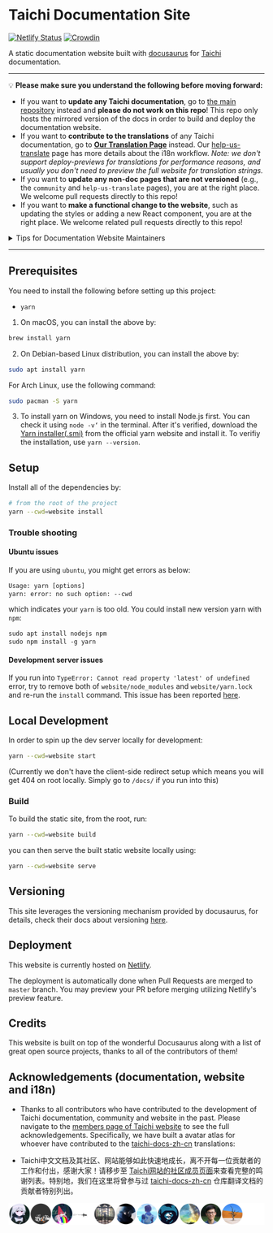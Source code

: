 # Taichi Documentation Site

[![Netlify Status](https://api.netlify.com/api/v1/badges/6825e411-c5f7-4148-ab43-023663f41b6a/deploy-status)](https://app.netlify.com/sites/docs-taichi-graphics/deploys)
[![Crowdin](https://badges.crowdin.net/taichi-programming-language/localized.svg)](https://crowdin.com/project/taichi-programming-language)

A static documentation website built with [docusaurus](https://docusaurus.io/) for [Taichi](https://taichi.graphics) documentation.

---

💡 **Please make sure you understand the following before moving forward:**

- If you want to **update any Taichi documentation**, go to [the main repository](https://github.com/taichi-dev/taichi/tree/master/docs) instead and **please do not work on this repo**! This repo only hosts the mirrored version of the docs in order to build and deploy the documentation website.
- If you want to **contribute to the translations** of any Taichi documentation, go to **[Our Translation Page](https://translate.taichi.graphics)** instead. Our [help-us-translate](https://docs.taichi.graphics/help-us-translate) page has more details about the i18n workflow. _Note: we don't support deploy-previews for translations for performance reasons, and usually you don't need to preview the full website for translation strings._
- If you want to **update any non-doc pages that are not versioned** (e.g., the `community` and `help-us-translate` pages), you are at the right place. We welcome pull requests directly to this repo!
- If you want to **make a functional change to the website**, such as updating the styles or adding a new React
component, you are at the right place. We welcome related pull requests directly to this repo!

<details>
  <summary>Tips for Documentation Website Maintainers</summary>

  We follow the corresponding
  [docusaurus guide](https://docusaurus.io/docs/i18n/crowdin#crowdin-tutorial) for the translation setup. Please refer to the guide for technical details.

  If you want to spin up the development server locally for a specific locale,
  add `--locale TARGET_LOCALE` after the command. For example, in order to start
  the server for `zh-Hans`:

  ```bash
  yarn --cwd=website start --locale zh-Hans
  ```
  To preview the translated website, you can use

  ```bash
  yarn --cwd=website run crowdin download
  ```

  to download **approved** translations to your local disk, and run the `start` command listed above to preview the website in your desired locale locally. Note you may need to set the corresponding environment variable
  `CROWDIN_TOKEN` locally. It can be generated from the Crowdin settings page, if you have the right permission.

  You need to periodically check/refactor the file structure on Crowdin for any
  source file refactor. Please see more details [here](https://docusaurus.io/docs/i18n/crowdin#maintaining-your-site).
</details>

---

## Prerequisites

You need to install the following before setting up this project:

- `yarn`

1. On macOS, you can install the above by:

```bash
brew install yarn
```

2. On Debian-based Linux distribution, you can install the above by:

```bash
sudo apt install yarn
```

For Arch Linux, use the following command:

```bash
sudo pacman -S yarn
```

3. To install yarn on Windows, you need to install Node.js first. You can check it using `node -v‘` in the terminal. After it's verified, download the [Yarn installer(.smi)](https://classic.yarnpkg.com/en/docs/install#windows-stable) from the official yarn website and install it. To verifiy the installation, use `yarn --version`.

## Setup

Install all of the dependencies by:

```bash
# from the root of the project
yarn --cwd=website install
```

### Trouble shooting

#### Ubuntu issues

If you are using `ubuntu`, you might get errors as below:
```
Usage: yarn [options]
yarn: error: no such option: --cwd
```
which indicates your  `yarn` is too old. You could install new version yarn with `npm`:
```
sudo apt install nodejs npm
sudo npm install -g yarn
```

#### Development server issues

If you run into `TypeError: Cannot read property 'latest' of undefined` error,
try to remove both of `website/node_modules` and `website/yarn.lock` and re-run the
`install` command. This issue has been reported [here](https://github.com/facebook/docusaurus/issues/5106).

## Local Development

In order to spin up the dev server locally for development:

```bash
yarn --cwd=website start
```

(Currently we don't have the client-side redirect setup which means you will get 404 on root locally. Simply go to `/docs/` if you run into this)

### Build

To build the static site, from the root, run:

```bash
yarn --cwd=website build
```

you can then serve the built static website locally using:

```bash
yarn --cwd=website serve
```

## Versioning

This site leverages the versioning mechanism provided by docusaurus, for details, check
their docs about versioning [here](https://docusaurus.io/docs/versioning).

## Deployment

This website is currently hosted on [Netlify](netlify.com).

The deployment is automatically done when Pull Requests are merged to `master` branch.
You may preview your PR before merging utilizing Netlify's preview feature.

## Credits

This website is built on top of the wonderful Docusaurus along with a list of
great open source projects, thanks to all of the contributors of them!

## Acknowledgements (documentation, website and i18n)

- Thanks to all contributors who have contributed to the development of Taichi documentation, community and website in the past. Please navigate to the [members page of Taichi website](https://docs.taichi.graphics/community/members) to see the full acknowledgements.
Specifically, we have built a avatar atlas for whoever have contributed to the [taichi-docs-zh-cn](https://github.com/taichi-dev/taichi-docs-zh-cn) translations:

- Taichi中文文档及其社区、网站能够如此快速地成长，离不开每一位贡献者的工作和付出，感谢大家！请移步至 [Taichi网站的社区成员页面](https://taichi.graphics/community/members.html#simplified-chinese-documentation-contributors)来查看完整的鸣谢列表。特别地，我们在这里将曾参与过 [taichi-docs-zh-cn](https://github.com/taichi-dev/taichi-docs-zh-cn) 仓库翻译文档的贡献者特别列出。

![contributors](./assets/contributors_taichi-dev_taichi-docs-zh-cn_12.svg)
